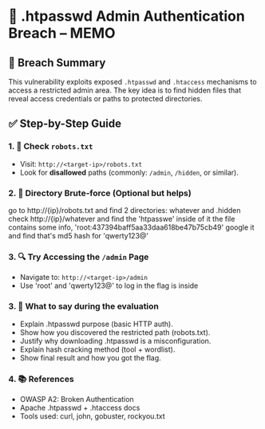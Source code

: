 # 🔐 .htpasswd Admin Authentication Breach – MEMO

## 📌 Breach Summary

This vulnerability exploits exposed `.htpasswd` and `.htaccess` mechanisms to access a restricted admin area. The key idea is to find hidden files that reveal access credentials or paths to protected directories.

## ✅ Step-by-Step Guide

### 1. 📄 Check `robots.txt`
- Visit: `http://<target-ip>/robots.txt`
- Look for **disallowed** paths (commonly: `/admin`, `/hidden`, or similar).

### 2. 📁 Directory Brute-force (Optional but helps)

go to http://{ip}/robots.txt and find 2 directories: whatever and .hidden
check http://{ip}/whatever and find the 'htpasswe' inside of it
the file contains some info, 'root:437394baff5aa33daa618be47b75cb49'
google it and find that's md5 hash for 'qwerty123@'

### 3. 🔍 Try Accessing the `/admin` Page
- Navigate to: `http://<target-ip>/admin`
- Use 'root' and 'qwerty123@' to log in the flag is inside

### 3. 💬 What to say during the evaluation
- Explain .htpasswd purpose (basic HTTP auth).
- Show how you discovered the restricted path (robots.txt).
- Justify why downloading .htpasswd is a misconfiguration.
- Explain hash cracking method (tool + wordlist).
- Show final result and how you got the flag.

### 4. 📚 References
- OWASP A2: Broken Authentication
- Apache .htpasswd + .htaccess docs
- Tools used: curl, john, gobuster, rockyou.txt